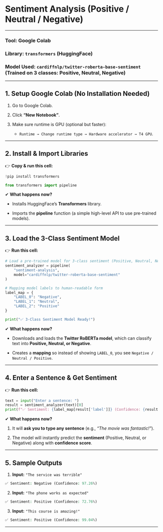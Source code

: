 # **Sentiment Analysis (Positive / Neutral / Negative)**

---
### **Tool:** Google Colab

### **Library:** `transformers` (HuggingFace)

### **Model Used:** `cardiffnlp/twitter-roberta-base-sentiment` (Trained on 3 classes: Positive, Neutral, Negative)

---
## **1. Setup Google Colab (No Installation Needed)**

1. Go to Google Colab.
    
2. Click **“New Notebook”**.
    
3. Make sure runtime is GPU (optional but faster):
    
    - `Runtime → Change runtime type → Hardware accelerator → T4 GPU`.

---

## **2. Install & Import Libraries**

👉 **Copy & run this cell:**

```python
!pip install transformers

from transformers import pipeline
```

✔ **What happens now?**

- Installs HuggingFace’s **Transformers** library.
    
- Imports the **pipeline** function (a simple high-level API to use pre-trained models).
    
---

## **3. Load the 3-Class Sentiment Model**

👉 **Run this cell:**

```python
# Load a pre-trained model for 3-class sentiment (Positive, Neutral, Negative)
sentiment_analyzer = pipeline(
    "sentiment-analysis",
    model="cardiffnlp/twitter-roberta-base-sentiment"
)

# Mapping model labels to human-readable form
label_map = {
    "LABEL_0": "Negative",
    "LABEL_1": "Neutral",
    "LABEL_2": "Positive"
}

print("✅ 3-Class Sentiment Model Ready!")
```

✔ **What happens now?**

- Downloads and loads the **Twitter RoBERTa model**, which can classify text into **Positive, Neutral, or Negative**.
    
- Creates a **mapping** so instead of showing `LABEL_0`, you see `Negative / Neutral / Positive`.
---

## **4. Enter a Sentence & Get Sentiment**

👉 **Run this cell:**

```python
text = input("Enter a sentence: ")
result = sentiment_analyzer(text)[0]
print(f"✅ Sentiment: {label_map[result['label']]} (Confidence: {result['score']*100:.2f}%)")
```

✔ **What happens now?**

1. It will **ask you to type any sentence** (e.g., _“The movie was fantastic!”_).
    
2. The model will instantly predict the **sentiment** (Positive, Neutral, or Negative) along with **confidence score**.

---
## 5. **Sample Outputs**

1. **Input:** `"The service was terrible"`
```php
✅ Sentiment: Negative (Confidence: 97.26%)
```

2. **Input:** `"The phone works as expected"`
```php
✅ Sentiment: Positive (Confidence: 72.76%)
```

3. **Input:** `"This course is amazing!"`
```php
✅ Sentiment: Positive (Confidence: 99.04%)
```

---

	
